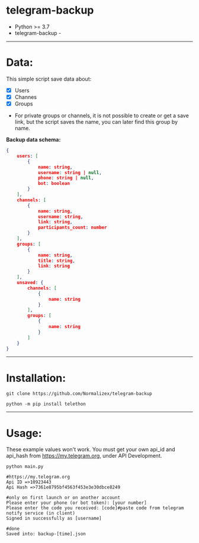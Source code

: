 # telegram-backup
* Python >= 3.7
* telegram-backup - 
***
# Data:
This simple script save data about:
- [x] Users
- [x] Channes
- [x] Groups

* For private groups or channels, it is not possible to create or get a save link, but the script saves the name, you can later find this group by name.


**Backup data schema:**
```json
{
    users: [
        {
            name: string,
            username: string | null,
            phone: string | null,
            bot: boolean
        }
    ],
    channels: [
        {
            name: string,
            username: string,
            link: string,
            participants_count: number
        }
    ],
    groups: [
        {
            name: string,
            title: string,
            link: string
        }
    ],
    unsaved: {
        channels: [
            {
                name: string
            }
        ],
        groups: [
            {
                name: string
            }
        ]
    }
}
```
***
# Installation:
```console
git clone https://github.com/Normalizex/telegram-backup

python -m pip install telethon
```
***
# Usage:
These example values won't work. You must get your own api_id and
api_hash from https://my.telegram.org, under API Development.

```console
python main.py

#https://my.telegram.org
Api ID =>10923443
Api Hash =>7361e8795bf4563f453e3e30dbce8249

#only on first launch or on another account
Please enter your phone (or bot token): [your number]
Please enter the code you received: [code]#paste code from telegram notify service (in client)
Signed in successfully as [username]

#done
Saved into: backup-[time].json
````